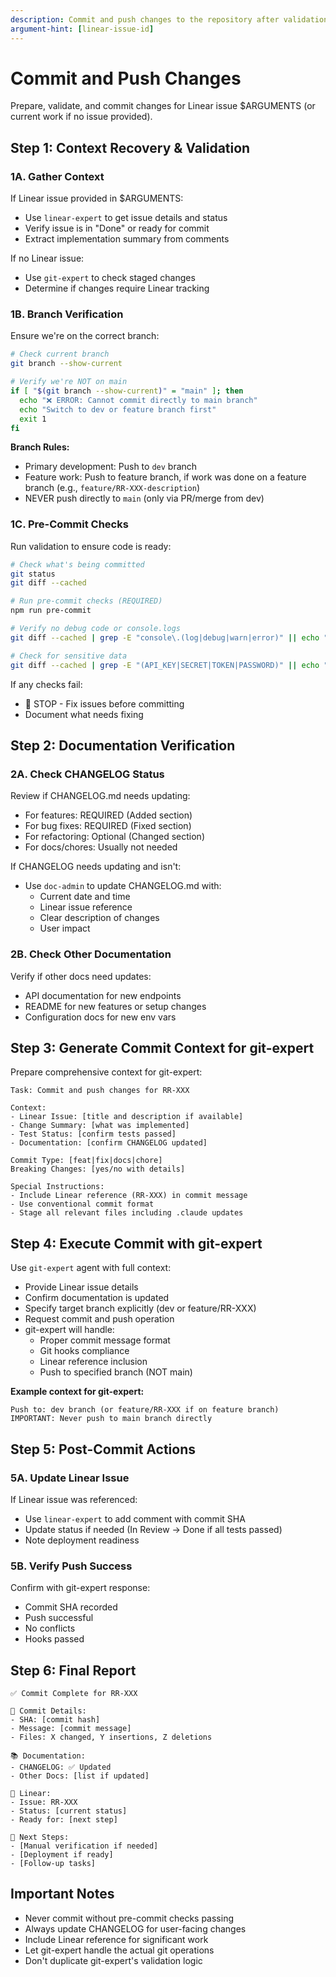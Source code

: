 ```yaml
---
description: Commit and push changes to the repository after validation.
argument-hint: [linear-issue-id]
---
```


# Commit and Push Changes

Prepare, validate, and commit changes for Linear issue $ARGUMENTS (or current work if no issue provided).

## Step 1: Context Recovery & Validation

### 1A. Gather Context
If Linear issue provided in $ARGUMENTS:
- Use `linear-expert` to get issue details and status
- Verify issue is in "Done" or ready for commit
- Extract implementation summary from comments

If no Linear issue:
- Use `git-expert` to check staged changes
- Determine if changes require Linear tracking

### 1B. Branch Verification
Ensure we're on the correct branch:

```bash
# Check current branch
git branch --show-current

# Verify we're NOT on main
if [ "$(git branch --show-current)" = "main" ]; then
  echo "❌ ERROR: Cannot commit directly to main branch"
  echo "Switch to dev or feature branch first"
  exit 1
fi
```

**Branch Rules:**
- Primary development: Push to `dev` branch
- Feature work: Push to feature branch, if work was done on a feature branch (e.g., `feature/RR-XXX-description`)
- NEVER push directly to `main` (only via PR/merge from dev)

### 1C. Pre-Commit Checks
Run validation to ensure code is ready:

```bash
# Check what's being committed
git status
git diff --cached

# Run pre-commit checks (REQUIRED)
npm run pre-commit

# Verify no debug code or console.logs
git diff --cached | grep -E "console\.(log|debug|warn|error)" || echo "✅ No console statements"

# Check for sensitive data
git diff --cached | grep -E "(API_KEY|SECRET|TOKEN|PASSWORD)" || echo "✅ No exposed secrets"
```

If any checks fail:
- 🛑 STOP - Fix issues before committing
- Document what needs fixing

## Step 2: Documentation Verification

### 2A. Check CHANGELOG Status
Review if CHANGELOG.md needs updating:
- For features: REQUIRED (Added section)
- For bug fixes: REQUIRED (Fixed section)  
- For refactoring: Optional (Changed section)
- For docs/chores: Usually not needed

If CHANGELOG needs updating and isn't:
- Use `doc-admin` to update CHANGELOG.md with:
  - Current date and time
  - Linear issue reference
  - Clear description of changes
  - User impact

### 2B. Check Other Documentation
Verify if other docs need updates:
- API documentation for new endpoints
- README for new features or setup changes
- Configuration docs for new env vars

## Step 3: Generate Commit Context for git-expert

Prepare comprehensive context for git-expert:

```
Task: Commit and push changes for RR-XXX

Context:
- Linear Issue: [title and description if available]
- Change Summary: [what was implemented]
- Test Status: [confirm tests passed]
- Documentation: [confirm CHANGELOG updated]

Commit Type: [feat|fix|docs|chore]
Breaking Changes: [yes/no with details]

Special Instructions:
- Include Linear reference (RR-XXX) in commit message
- Use conventional commit format
- Stage all relevant files including .claude updates
```

## Step 4: Execute Commit with git-expert

Use `git-expert` agent with full context:
- Provide Linear issue details
- Confirm documentation is updated
- Specify target branch explicitly (dev or feature/RR-XXX)
- Request commit and push operation
- git-expert will handle:
  - Proper commit message format
  - Git hooks compliance
  - Linear reference inclusion
  - Push to specified branch (NOT main)

**Example context for git-expert:**
```
Push to: dev branch (or feature/RR-XXX if on feature branch)
IMPORTANT: Never push to main branch directly
```

## Step 5: Post-Commit Actions

### 5A. Update Linear Issue
If Linear issue was referenced:
- Use `linear-expert` to add comment with commit SHA
- Update status if needed (In Review → Done if all tests passed)
- Note deployment readiness

### 5B. Verify Push Success
Confirm with git-expert response:
- Commit SHA recorded
- Push successful
- No conflicts
- Hooks passed

## Step 6: Final Report

```
✅ Commit Complete for RR-XXX

📝 Commit Details:
- SHA: [commit hash]
- Message: [commit message]
- Files: X changed, Y insertions, Z deletions

📚 Documentation:
- CHANGELOG: ✅ Updated
- Other Docs: [list if updated]

🔗 Linear:
- Issue: RR-XXX
- Status: [current status]
- Ready for: [next step]

🚀 Next Steps:
- [Manual verification if needed]
- [Deployment if ready]
- [Follow-up tasks]
```

## Important Notes

- Never commit without pre-commit checks passing
- Always update CHANGELOG for user-facing changes
- Include Linear reference for significant work
- Let git-expert handle the actual git operations
- Don't duplicate git-expert's validation logic